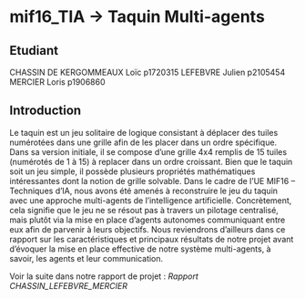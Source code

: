 # mif16_TIA -> Taquin Multi-agents

## Etudiant
CHASSIN DE KERGOMMEAUX Loïc p1720315
LEFEBVRE Julien p2105454
MERCIER Loris p1906860

## Introduction
Le taquin est un jeu solitaire de logique consistant à déplacer des tuiles numérotées dans une grille afin de les placer dans un ordre spécifique. Dans sa version initiale, il se compose d’une grille 4x4 remplis de 15 tuiles (numérotés de 1 à 15) à replacer dans un ordre croissant. Bien que le taquin soit un jeu simple, il possède plusieurs propriétés mathématiques intéressantes dont la notion de grille solvable.
Dans le cadre de l’UE MIF16 – Techniques d’IA, nous avons été amenés à reconstruire le jeu du taquin avec une approche multi-agents de l’intelligence artificielle. Concrètement, cela signifie que le jeu ne se résout pas à travers un pilotage centralisé, mais plutôt via la mise en place d’agents autonomes communiquant entre eux afin de parvenir à leurs objectifs.
Nous reviendrons d’ailleurs dans ce rapport sur les caractéristiques et principaux résultats de notre projet avant d’évoquer la mise en place effective de notre système multi-agents, à savoir, les agents et leur communication.

Voir la suite dans notre rapport de projet : *Rapport CHASSIN_LEFEBVRE_MERCIER*
